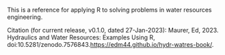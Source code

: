 This is a reference for applying R to solving problems in water resources engineering. 

Citation (for current release, v0.1.0, dated 27-Jan-2023): 
Maurer, Ed, 2023. Hydraulics and Water Resources: Examples Using R, doi:10.5281/zenodo.7576843.<https://edm44.github.io/hydr-watres-book/>.
